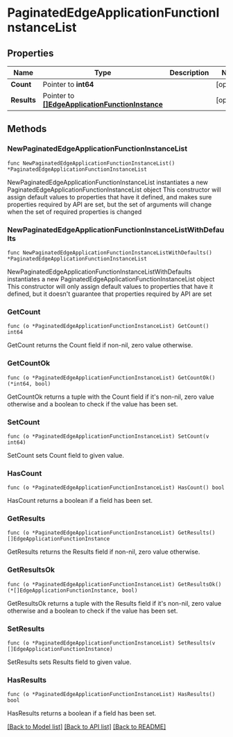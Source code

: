 # PaginatedEdgeApplicationFunctionInstanceList

## Properties

Name | Type | Description | Notes
------------ | ------------- | ------------- | -------------
**Count** | Pointer to **int64** |  | [optional] 
**Results** | Pointer to [**[]EdgeApplicationFunctionInstance**](EdgeApplicationFunctionInstance.md) |  | [optional] 

## Methods

### NewPaginatedEdgeApplicationFunctionInstanceList

`func NewPaginatedEdgeApplicationFunctionInstanceList() *PaginatedEdgeApplicationFunctionInstanceList`

NewPaginatedEdgeApplicationFunctionInstanceList instantiates a new PaginatedEdgeApplicationFunctionInstanceList object
This constructor will assign default values to properties that have it defined,
and makes sure properties required by API are set, but the set of arguments
will change when the set of required properties is changed

### NewPaginatedEdgeApplicationFunctionInstanceListWithDefaults

`func NewPaginatedEdgeApplicationFunctionInstanceListWithDefaults() *PaginatedEdgeApplicationFunctionInstanceList`

NewPaginatedEdgeApplicationFunctionInstanceListWithDefaults instantiates a new PaginatedEdgeApplicationFunctionInstanceList object
This constructor will only assign default values to properties that have it defined,
but it doesn't guarantee that properties required by API are set

### GetCount

`func (o *PaginatedEdgeApplicationFunctionInstanceList) GetCount() int64`

GetCount returns the Count field if non-nil, zero value otherwise.

### GetCountOk

`func (o *PaginatedEdgeApplicationFunctionInstanceList) GetCountOk() (*int64, bool)`

GetCountOk returns a tuple with the Count field if it's non-nil, zero value otherwise
and a boolean to check if the value has been set.

### SetCount

`func (o *PaginatedEdgeApplicationFunctionInstanceList) SetCount(v int64)`

SetCount sets Count field to given value.

### HasCount

`func (o *PaginatedEdgeApplicationFunctionInstanceList) HasCount() bool`

HasCount returns a boolean if a field has been set.

### GetResults

`func (o *PaginatedEdgeApplicationFunctionInstanceList) GetResults() []EdgeApplicationFunctionInstance`

GetResults returns the Results field if non-nil, zero value otherwise.

### GetResultsOk

`func (o *PaginatedEdgeApplicationFunctionInstanceList) GetResultsOk() (*[]EdgeApplicationFunctionInstance, bool)`

GetResultsOk returns a tuple with the Results field if it's non-nil, zero value otherwise
and a boolean to check if the value has been set.

### SetResults

`func (o *PaginatedEdgeApplicationFunctionInstanceList) SetResults(v []EdgeApplicationFunctionInstance)`

SetResults sets Results field to given value.

### HasResults

`func (o *PaginatedEdgeApplicationFunctionInstanceList) HasResults() bool`

HasResults returns a boolean if a field has been set.


[[Back to Model list]](../README.md#documentation-for-models) [[Back to API list]](../README.md#documentation-for-api-endpoints) [[Back to README]](../README.md)


